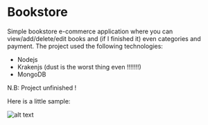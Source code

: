 Bookstore
===========

Simple bookstore e-commerce application where you can view/add/delete/edit books and (if I finished it) even categories and payment. The project used the following technologies:

- Nodejs
- Krakenjs (dust is the worst thing even !!!!!!!)
- MongoDB

N.B: Project unfinished !

Here is a little sample:

![alt text](https://github.com/itaouil95/Bookstore/blob/master/example.png)

